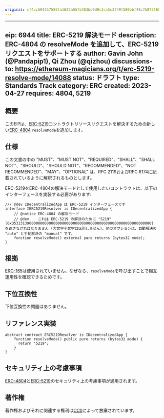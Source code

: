 ```yaml
---
original: cf4cc504257586fa1622a55fb483bd9d9c3ca5c3749f580bbf48c7b872f65714
---
```


---
eip: 6944
title: ERC-5219 解決モード
description: ERC-4804 の resolveMode を追加して、ERC-5219 リクエストをサポートする
author: Gavin John (@Pandapip1), Qi Zhou (@qizhou)
discussions-to: https://ethereum-magicians.org/t/erc-5219-resolve-mode/14088
status: ドラフト
type: Standards Track
category: ERC
created: 2023-04-27
requires: 4804, 5219
---

## 概要

このEIPは、[ERC-5219](./eip-5219.md)コントラクトリソースリクエストを解決するための新しい[ERC-4804](./eip-4804.md) `resolveMode`を追加します。

## 仕様

この文書の中の "MUST"、"MUST NOT"、"REQUIRED"、"SHALL"、"SHALL NOT"、"SHOULD"、"SHOULD NOT"、"RECOMMENDED"、"NOT RECOMMENDED"、"MAY"、"OPTIONAL" は、RFC 2119およびRFC 8174に記載されているように解釈されるものとします。

ERC-5219をERC-4804の解決モードとして使用したいコントラクトは、以下のインターフェースを実装する必要があります:

```solidity
/// @dev IDecentralizedApp は ERC-5219 インターフェースです
interface IERC5219Resolver is IDecentralizedApp {
    // @notice ERC-4804 の解決モード
    // @dev    これは ERC-5219 の解決のために "5219" (0x3532313900000000000000000000000000000000000000000000000000000000) を返さなければなりません (大文字小文字は区別しません)。他のオプションは、自動解決の "auto" と手動解決の "manual" です。
    function resolveMode() external pure returns (bytes32 mode);
}
```

## 根拠

[ERC-165](./eip-165.md)は使用されていません。なぜなら、`resolveMode`を呼び出すことで相互運用性を確認できるためです。

## 下位互換性

下位互換性の問題はありません。

## リファレンス実装

```solidity
abstract contract ERC5219Resolver is IDecentralizedApp {
    function resolveMode() public pure returns (bytes32 mode) {
      return "5219";
    }
}
```

## セキュリティ上の考慮事項

[ERC-4804](./eip-4804.md#security-considerations)と[ERC-5219](./eip-5219.md#security-considerations)のセキュリティ上の考慮事項が適用されます。

## 著作権

著作権およびそれに関連する権利は[CC0](../LICENSE.md)によって放棄されています。